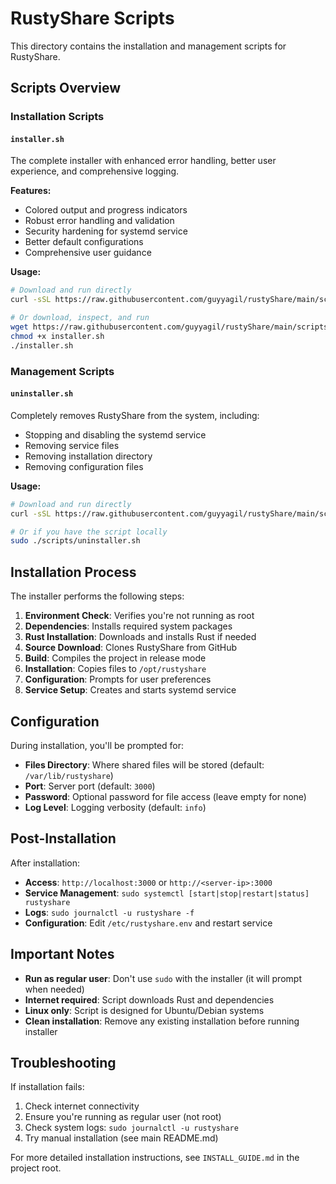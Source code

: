 # RustyShare Scripts

This directory contains the installation and management scripts for RustyShare.

## Scripts Overview

### Installation Scripts

#### `installer.sh`
The complete installer with enhanced error handling, better user experience, and comprehensive logging.

**Features:**
- Colored output and progress indicators
- Robust error handling and validation
- Security hardening for systemd service
- Better default configurations
- Comprehensive user guidance

**Usage:**
```bash
# Download and run directly
curl -sSL https://raw.githubusercontent.com/guyyagil/rustyShare/main/scripts/installer.sh | bash

# Or download, inspect, and run
wget https://raw.githubusercontent.com/guyyagil/rustyShare/main/scripts/installer.sh
chmod +x installer.sh
./installer.sh
```

### Management Scripts

#### `uninstaller.sh`
Completely removes RustyShare from the system, including:
- Stopping and disabling the systemd service
- Removing service files
- Removing installation directory
- Removing configuration files

**Usage:**
```bash
# Download and run directly
curl -sSL https://raw.githubusercontent.com/guyyagil/rustyShare/main/scripts/uninstaller.sh | sudo bash

# Or if you have the script locally
sudo ./scripts/uninstaller.sh
```

## Installation Process

The installer performs the following steps:

1. **Environment Check**: Verifies you're not running as root
2. **Dependencies**: Installs required system packages
3. **Rust Installation**: Downloads and installs Rust if needed
4. **Source Download**: Clones RustyShare from GitHub
5. **Build**: Compiles the project in release mode
6. **Installation**: Copies files to `/opt/rustyshare`
7. **Configuration**: Prompts for user preferences
8. **Service Setup**: Creates and starts systemd service

## Configuration

During installation, you'll be prompted for:

- **Files Directory**: Where shared files will be stored (default: `/var/lib/rustyshare`)
- **Port**: Server port (default: `3000`)
- **Password**: Optional password for file access (leave empty for none)
- **Log Level**: Logging verbosity (default: `info`)

## Post-Installation

After installation:

- **Access**: `http://localhost:3000` or `http://<server-ip>:3000`
- **Service Management**: `sudo systemctl [start|stop|restart|status] rustyshare`
- **Logs**: `sudo journalctl -u rustyshare -f`
- **Configuration**: Edit `/etc/rustyshare.env` and restart service

## Important Notes

- **Run as regular user**: Don't use `sudo` with the installer (it will prompt when needed)
- **Internet required**: Script downloads Rust and dependencies
- **Linux only**: Script is designed for Ubuntu/Debian systems
- **Clean installation**: Remove any existing installation before running installer

## Troubleshooting

If installation fails:

1. Check internet connectivity
2. Ensure you're running as regular user (not root)
3. Check system logs: `sudo journalctl -u rustyshare`
4. Try manual installation (see main README.md)

For more detailed installation instructions, see `INSTALL_GUIDE.md` in the project root.

